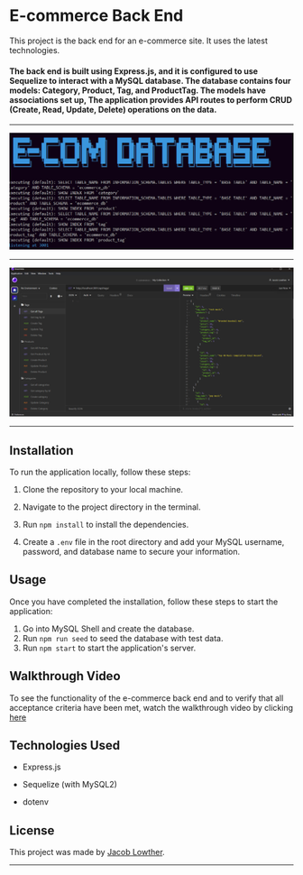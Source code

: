 # E-commerce Back End

This project is the back end for an e-commerce site. It uses the latest technologies.

#### The back end is built using Express.js, and it is configured to use Sequelize to interact with a MySQL database. The database contains four models: Category, Product, Tag, and ProductTag. The models have associations set up, The application provides API routes to perform CRUD (Create, Read, Update, Delete) operations on the data.
---

![preview1](preview/1.png)

---

![preview2](preview/2.png)

---
## Installation

To run the application locally, follow these steps:

1. Clone the repository to your local machine.

2. Navigate to the project directory in the terminal.

3. Run `npm install` to install the dependencies.

4. Create a `.env` file in the root directory and add your MySQL username, password, and database name to secure your information.

## Usage

Once you have completed the installation, follow these steps to start the application:

1. Go into MySQL Shell and create the database.
2. Run `npm run seed` to seed the database with test data.
3. Run `npm start` to start the application's server.

## Walkthrough Video

To see the functionality of the e-commerce back end and to verify that all acceptance criteria have been met, watch the walkthrough video by clicking [here](https://clipchamp.com/watch/FUXauMYql8i)

## Technologies Used

- Express.js

- Sequelize (with MySQL2)

- dotenv


## License

This project was made by [Jacob Lowther](https://github.com/YggdrasilJL/).

---